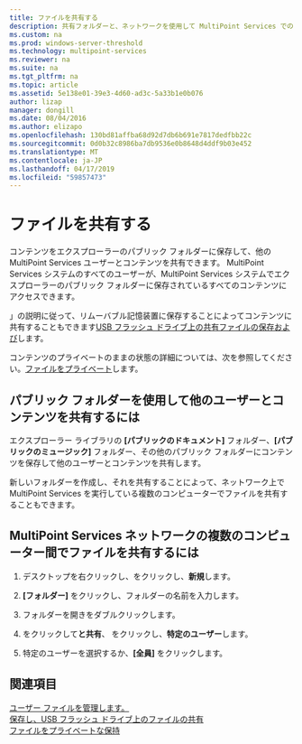 ```yaml
---
title: ファイルを共有する
description: 共有フォルダーと、ネットワークを使用して MultiPoint Services でのファイルを共有する方法について説明します
ms.custom: na
ms.prod: windows-server-threshold
ms.technology: multipoint-services
ms.reviewer: na
ms.suite: na
ms.tgt_pltfrm: na
ms.topic: article
ms.assetid: 5e138e01-39e3-4d60-ad3c-5a33b1e0b076
author: lizap
manager: dongill
ms.date: 08/04/2016
ms.author: elizapo
ms.openlocfilehash: 130bd81affba68d92d7db6b691e7817dedfbb22c
ms.sourcegitcommit: 0d0b32c8986ba7db9536e0b8648d4ddf9b03e452
ms.translationtype: MT
ms.contentlocale: ja-JP
ms.lasthandoff: 04/17/2019
ms.locfileid: "59857473"
---
```

# <a name="share-files"></a>ファイルを共有する
コンテンツをエクスプローラーのパブリック フォルダーに保存して、他の MultiPoint Services ユーザーとコンテンツを共有できます。 MultiPoint Services システムのすべてのユーザーが、MultiPoint Services システムでエクスプローラーのパブリック フォルダーに保存されているすべてのコンテンツにアクセスできます。  
  
」の説明に従って、リムーバブル記憶装置に保存することによってコンテンツに共有することもできます[USB フラッシュ ドライブ上の共有ファイルの保存および](Save-and-Share-Files-on-a-USB-Flash-Drive.md)します。  
  
コンテンツのプライベートのままの状態の詳細については、次を参照してください。[ファイルをプライベート](Keep-Files-Private.md)します。  
  
## <a name="to-share-content-with-other-users-by-using-public-folders"></a>パブリック フォルダーを使用して他のユーザーとコンテンツを共有するには  
  
エクスプローラー ライブラリの **[パブリックのドキュメント]** フォルダー、**[パブリックのミュージック]** フォルダー、その他のパブリック フォルダーにコンテンツを保存して他のユーザーとコンテンツを共有します。 
  
新しいフォルダーを作成し、それを共有することによって、ネットワーク上で MultiPoint Services を実行している複数のコンピューターでファイルを共有することもできます。  
  
## <a name="to-share-files-across-multiple-computers-in-a-multipoint-services-network"></a>MultiPoint Services ネットワークの複数のコンピューター間でファイルを共有するには  
  
1.  デスクトップを右クリックし、をクリックし、**新規**します。  
  
2.  **[フォルダー]** をクリックし、フォルダーの名前を入力します。  
  
3.  フォルダーを開きをダブルクリックします。  
  
4.  をクリックして**と共有**、 をクリックし、**特定のユーザー**します。  
  
5.  特定のユーザーを選択するか、**[全員]** をクリックします。  
  
## <a name="see-also"></a>関連項目  
[ユーザー ファイルを管理します。](Manage-User-Files.md)  
[保存し、USB フラッシュ ドライブ上のファイルの共有](Save-and-Share-Files-on-a-USB-Flash-Drive.md)  
[ファイルをプライベートな保持](Keep-Files-Private.md) 